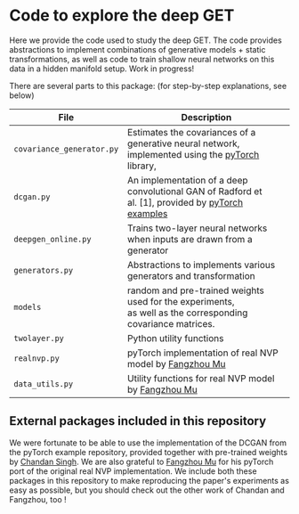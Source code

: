 # Code to explore the deep GET

Here we provide the code used to study the deep GET. The code provides
abstractions to implement combinations of generative models + static
transformations, as well as code to train shallow neural networks on this data
in a hidden manifold setup. Work in progress!


There are several parts to this package: (for step-by-step explanations, see
below)

| File                          | Description                                                                                                                                                    |
|-------------------------------|----------------------------------------------------------------------------------------------------------------------------------------------------------------|
| ```covariance_generator.py``` | Estimates the covariances of a generative neural network,<br>implemented using the [pyTorch](http://pytorch.org/) library,                                     |
| ```dcgan.py```                | An implementation of a deep convolutional GAN of Radford et<br>al. [1], provided by  [pyTorch examples](https://github.com/pytorch/examples/tree/master/dcgan) |
| ```deepgen_online.py```       | Trains two-layer neural networks when inputs are drawn from a generator                                                                                        |
| ```generators.py```           | Abstractions to implements various generators and transformation                                                                                                      |
| ```models```                  | random and pre-trained weights used for the experiments,<br>as well as the corresponding covariance matrices.                                                  |
| ```twolayer.py```             | Python utility functions                                                                                                                                       |
| ```realnvp.py```              | pyTorch implementation of real NVP model by [Fangzhou Mu](https://github.com/fmu2)                                                                             |
| ```data_utils.py```           | Utility functions for real NVP model by [Fangzhou Mu](https://github.com/fmu2)                                                                                 |

## External packages included in this repository

We were fortunate to be able to use the implementation of the DCGAN from the
pyTorch example repository, provided together with pre-trained weights by
[Chandan Singh](https://github.com/csinva). We are also grateful to [Fangzhou
Mu](https://github.com/fmu2) for his pyTorch port of the original real NVP
implementation. We include both these packages in this repository to make
reproducing the paper's experiments as easy as possible, but you should check
out the other work of Chandan and Fangzhou, too !
